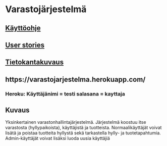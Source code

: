 <h1>Varastojärjestelmä</h1>
<h2><a href="https://github.com/ktatu/Varastojarjestelma/blob/master/documentation/kayttoohje.md">Käyttöohje</a></h2>
<h2><a href="https://github.com/ktatu/Varastojarjestelma/blob/master/documentation/userstories.md">User stories</a></h2>
<h2><a href="https://github.com/ktatu/Varastojarjestelma/blob/master/documentation/tietokanta.md">Tietokantakuvaus</a></h2>
<h2>https://varastojarjestelma.herokuapp.com/</h2>
<h3>Heroku: Käyttäjänimi = testi salasana = kayttaja</h3>

<h2>Kuvaus</h2>
<p>
Yksinkertainen varastonhallintajärjestelmä. Järjestelmä koostuu itse varastosta (hyllypaikoista), käyttäjistä ja tuotteista. Normaalikäyttäjät voivat lisätä ja poistaa tuotteita hyllystä sekä tarkastella hylly- ja tuotetapahtumia. Admin-käyttäjät voivat lisäksi luoda uusia käyttäjiä
</p>


